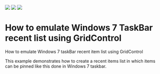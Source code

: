 <!-- default badges list -->
![](https://img.shields.io/endpoint?url=https://codecentral.devexpress.com/api/v1/VersionRange/128628434/13.1.4%2B)
[![](https://img.shields.io/badge/Open_in_DevExpress_Support_Center-FF7200?style=flat-square&logo=DevExpress&logoColor=white)](https://supportcenter.devexpress.com/ticket/details/E3144)
[![](https://img.shields.io/badge/📖_How_to_use_DevExpress_Examples-e9f6fc?style=flat-square)](https://docs.devexpress.com/GeneralInformation/403183)
<!-- default badges end -->
# How to emulate Windows 7 TaskBar recent list using GridControl


<p>How to emulate Windows 7 taskBar recent item list using GridControl</p><p>This example demonstrates how to create a recent items list in which items can be pinned like this done in Windows 7 taskbar.</p>

<br/>


